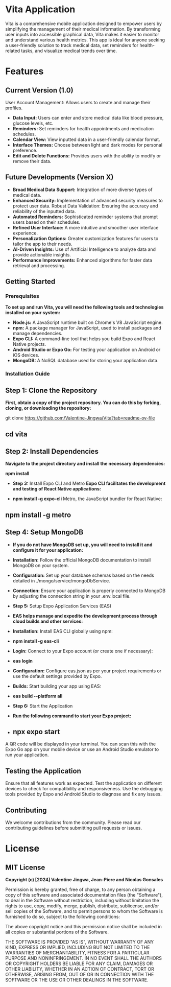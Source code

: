 # Vita Application
Vita is a comprehensive mobile application designed to empower users by simplifying the management of their medical information. By transforming user inputs into accessible graphical data, Vita makes it easier to monitor and understand various health metrics. This app is ideal for anyone seeking a user-friendly solution to track medical data, set reminders for health-related tasks, and visualize medical trends over time.

# Features
## Current Version (1.0)
User Account Management: Allows users to create and manage their profiles.
- **Data Input:** Users can enter and store medical data like blood pressure, glucose levels, etc.
- **Reminders:** Set reminders for health appointments and medication schedules.
- **Calendar View:** View inputted data in a user-friendly calendar format.
- **Interface Themes:** Choose between light and dark modes for personal preference.
- **Edit and Delete Functions:** Provides users with the ability to modify or remove their data.
## Future Developments (Version X)
- **Broad Medical Data Support:** Integration of more diverse types of medical data.
- **Enhanced Security:** Implementation of advanced security measures to protect user data.
Robust Data Validation: Ensuring the accuracy and reliability of the inputted data.
- **Automated Reminders:** Sophisticated reminder systems that prompt users based on their schedules.
- **Refined User Interface:** A more intuitive and smoother user interface experience.
- **Personalization Options:** Greater customization features for users to tailor the app to their needs.
- **AI-Driven Insights:** Use of Artificial Intelligence to analyze data and provide actionable insights.
- **Performance Improvements:** Enhanced algorithms for faster data retrieval and processing.
## Getting Started
### Prerequisites
__To set up and run Vita, you will need the following tools and technologies installed on your system:__

- **Node.js:** A JavaScript runtime built on Chrome's V8 JavaScript engine.
- **npm:** A package manager for JavaScript, used to install packages and manage dependencies.
- **Expo CLI:** A command-line tool that helps you build Expo and React Native projects.
- **Android Studio or Expo Go:** For testing your application on Android or iOS devices.
- **MongoDB:** A NoSQL database used for storing your application data.
### Installation Guide
## **Step 1:** Clone the Repository
__First, obtain a copy of the project repository. You can do this by forking, cloning, or downloading the repository:__


git clone  https://github.com/Valentine-Jingwa/Vita?tab=readme-ov-file
## **cd vita**
## **Step 2:** Install Dependencies
__Navigate to the project directory and install the necessary dependencies:__

__npm install__
- **Step 3:** Install Expo CLI and Metro
__Expo CLI facilitates the development and testing of React Native applications:__

- **npm install -g expo-cli**
Metro, the JavaScript bundler for React Native:

## **npm install -g metro**
## **Step 4: Setup MongoDB**
- **If you do not have MongoDB set up, you will need to install it and configure it for your application:**

- **Installation:** Follow the official MongoDB documentation to install MongoDB on your system.
- **Configuration:** Set up your database schemas based on the needs detailed in ./mongo/service/mongoDbService.
- **Connection:** Ensure your application is properly connected to MongoDB by adjusting the connection string in your .env.local file.
- **Step 5:** Setup Expo Application Services (EAS)
- **EAS helps manage and expedite the development process through cloud builds and other services:**

- **Installation:** Install EAS CLI globally using npm:

- **npm install -g eas-cli**
- **Login:** Connect to your Expo account (or create one if necessary):

- **eas login**
- **Configuration:** Configure eas.json as per your project requirements or use the default settings provided by Expo.
- **Builds:** Start building your app using EAS:

- **eas build --platform all**
- **Step 6:** Start the Application
- **Run the following command to start your Expo project:**



- ## **npx expo start**
A QR code will be displayed in your terminal. You can scan this with the Expo Go app on your mobile device or use an Android Studio emulator to run your application.

## Testing the Application
Ensure that all features work as expected. Test the application on different devices to check for compatibility and responsiveness. Use the debugging tools provided by Expo and Android Studio to diagnose and fix any issues.

## Contributing
We welcome contributions from the community. Please read our contributing guidelines before submitting pull requests or issues.

# License
## MIT License

**Copyright (c) [2024] Valentine Jingwa, Jean-Piere and Nicolas Gonsales**

Permission is hereby granted, free of charge, to any person obtaining a copy
of this software and associated documentation files (the "Software"), to deal
in the Software without restriction, including without limitation the rights
to use, copy, modify, merge, publish, distribute, sublicense, and/or sell
copies of the Software, and to permit persons to whom the Software is
furnished to do so, subject to the following conditions:

The above copyright notice and this permission notice shall be included in all
copies or substantial portions of the Software.

THE SOFTWARE IS PROVIDED "AS IS", WITHOUT WARRANTY OF ANY KIND, EXPRESS OR
IMPLIED, INCLUDING BUT NOT LIMITED TO THE WARRANTIES OF MERCHANTABILITY,
FITNESS FOR A PARTICULAR PURPOSE AND NONINFRINGEMENT. IN NO EVENT SHALL THE
AUTHORS OR COPYRIGHT HOLDERS BE LIABLE FOR ANY CLAIM, DAMAGES OR OTHER
LIABILITY, WHETHER IN AN ACTION OF CONTRACT, TORT OR OTHERWISE, ARISING FROM,
OUT OF OR IN CONNECTION WITH THE SOFTWARE OR THE USE OR OTHER DEALINGS IN THE
SOFTWARE.
